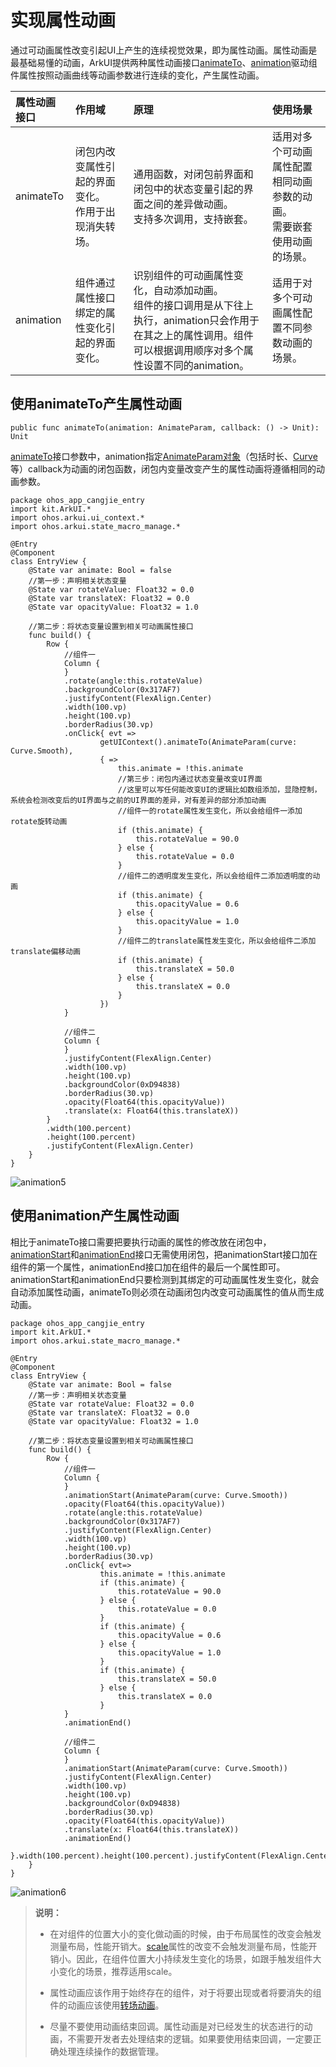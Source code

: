 # 实现属性动画

通过可动画属性改变引起UI上产生的连续视觉效果，即为属性动画。属性动画是最基础易懂的动画，ArkUI提供两种属性动画接口[animateTo](../../../API_Reference/source_zh_cn/arkui-cj/cj-animation-animateto.md)、[animation](../../../API_Reference/source_zh_cn/arkui-cj/cj-animation-animation.md)驱动组件属性按照动画曲线等动画参数进行连续的变化，产生属性动画。

|属性动画接口|作用域|原理|使用场景|
|:---|:---|:---|:---|
|animateTo|闭包内改变属性引起的界面变化。<br/>作用于出现消失转场。|通用函数，对闭包前界面和闭包中的状态变量引起的界面之间的差异做动画。<br/>支持多次调用，支持嵌套。|适用对多个可动画属性配置相同动画参数的动画。<br/>需要嵌套使用动画的场景。|
|animation|组件通过属性接口绑定的属性变化引起的界面变化。|识别组件的可动画属性变化，自动添加动画。<br/>组件的接口调用是从下往上执行，animation只会作用于在其之上的属性调用。组件可以根据调用顺序对多个属性设置不同的animation。|适用于对多个可动画属性配置不同参数动画的场景。|

## 使用animateTo产生属性动画

```cangjie
public func animateTo(animation: AnimateParam, callback: () -> Unit): Unit
```

[animateTo](../../../API_Reference/source_zh_cn/arkui-cj/cj-animation-animateto.md)接口参数中，animation指定[AnimateParam对象](../../../API_Reference/source_zh_cn/arkui-cj/cj-animation-animateto.md#struct-animateparam)（包括时长、[Curve](../../../API_Reference/source_zh_cn/arkui-cj/cj-common-types.md#enum-curve)等）callback为动画的闭包函数，闭包内变量改变产生的属性动画将遵循相同的动画参数。

 <!-- run -->

```cangjie
package ohos_app_cangjie_entry
import kit.ArkUI.*
import ohos.arkui.ui_context.*
import ohos.arkui.state_macro_manage.*

@Entry
@Component
class EntryView {
    @State var animate: Bool = false
    //第一步：声明相关状态变量
    @State var rotateValue: Float32 = 0.0
    @State var translateX: Float32 = 0.0
    @State var opacityValue: Float32 = 1.0

    //第二步：将状态变量设置到相关可动画属性接口
    func build() {
        Row {
            //组件一
            Column {
            }
            .rotate(angle:this.rotateValue)
            .backgroundColor(0x317AF7)
            .justifyContent(FlexAlign.Center)
            .width(100.vp)
            .height(100.vp)
            .borderRadius(30.vp)
            .onClick{ evt =>
                    getUIContext().animateTo(AnimateParam(curve: Curve.Smooth),
                    { =>
                        this.animate = !this.animate
                        //第三步：闭包内通过状态变量改变UI界面
                        //这里可以写任何能改变UI的逻辑比如数组添加，显隐控制，系统会检测改变后的UI界面与之前的UI界面的差异，对有差异的部分添加动画
                        //组件一的rotate属性发生变化，所以会给组件一添加rotate旋转动画
                        if (this.animate) {
                            this.rotateValue = 90.0
                        } else {
                            this.rotateValue = 0.0
                        }
                        //组件二的透明度发生变化，所以会给组件二添加透明度的动画
                        if (this.animate) {
                            this.opacityValue = 0.6
                        } else {
                            this.opacityValue = 1.0
                        }
                        //组件二的translate属性发生变化，所以会给组件二添加translate偏移动画
                        if (this.animate) {
                            this.translateX = 50.0
                        } else {
                            this.translateX = 0.0
                        }
                    })
            }

            //组件二
            Column {
            }
            .justifyContent(FlexAlign.Center)
            .width(100.vp)
            .height(100.vp)
            .backgroundColor(0xD94838)
            .borderRadius(30.vp)
            .opacity(Float64(this.opacityValue))
            .translate(x: Float64(this.translateX))
        }
        .width(100.percent)
        .height(100.percent)
        .justifyContent(FlexAlign.Center)
    }
}
```

![animation5](./figures/animation5.gif)

## 使用animation产生属性动画

相比于animateTo接口需要把要执行动画的属性的修改放在闭包中，[animationStart](../../../API_Reference/source_zh_cn/arkui-cj/cj-animation-animation.md#func-animationstart)和[animationEnd](../../../API_Reference/source_zh_cn/arkui-cj/cj-animation-animation.md#func-animationend)接口无需使用闭包，把animationStart接口加在组件的第一个属性，animationEnd接口加在组件的最后一个属性即可。animationStart和animationEnd只要检测到其绑定的可动画属性发生变化，就会自动添加属性动画，animateTo则必须在动画闭包内改变可动画属性的值从而生成动画。

 <!-- run -->

```cangjie
package ohos_app_cangjie_entry
import kit.ArkUI.*
import ohos.arkui.state_macro_manage.*

@Entry
@Component
class EntryView {
    @State var animate: Bool = false
    //第一步：声明相关状态变量
    @State var rotateValue: Float32 = 0.0
    @State var translateX: Float32 = 0.0
    @State var opacityValue: Float32 = 1.0

    //第二步：将状态变量设置到相关可动画属性接口
    func build() {
        Row {
            //组件一
            Column {
            }
            .animationStart(AnimateParam(curve: Curve.Smooth))
            .opacity(Float64(this.opacityValue))
            .rotate(angle:this.rotateValue)
            .backgroundColor(0x317AF7)
            .justifyContent(FlexAlign.Center)
            .width(100.vp)
            .height(100.vp)
            .borderRadius(30.vp)
            .onClick{ evt=>
                    this.animate = !this.animate
                    if (this.animate) {
                        this.rotateValue = 90.0
                    } else {
                        this.rotateValue = 0.0
                    }
                    if (this.animate) {
                        this.opacityValue = 0.6
                    } else {
                        this.opacityValue = 1.0
                    }
                    if (this.animate) {
                        this.translateX = 50.0
                    } else {
                        this.translateX = 0.0
                    }
            }
            .animationEnd()

            //组件二
            Column {
            }
            .animationStart(AnimateParam(curve: Curve.Smooth))
            .justifyContent(FlexAlign.Center)
            .width(100.vp)
            .height(100.vp)
            .backgroundColor(0xD94838)
            .borderRadius(30.vp)
            .opacity(Float64(this.opacityValue))
            .translate(x: Float64(this.translateX))
            .animationEnd()
        }.width(100.percent).height(100.percent).justifyContent(FlexAlign.Center)
    }
}
```

![animation6](./figures/animation6.gif)

> **说明：**
>
> - 在对组件的位置大小的变化做动画的时候，由于布局属性的改变会触发测量布局，性能开销大。[scale](../../../API_Reference/source_zh_cn/arkui-cj/cj-universal-attribute-transform.md#func-scalefloat32-float32-float32-length-length)属性的改变不会触发测量布局，性能开销小。因此，在组件位置大小持续发生变化的场景，如跟手触发组件大小变化的场景，推荐适用scale。
>
> - 属性动画应该作用于始终存在的组件，对于将要出现或者将要消失的组件的动画应该使用[转场动画](./cj-transition-overview.md)。
>
> - 尽量不要使用动画结束回调。属性动画是对已经发生的状态进行的动画，不需要开发者去处理结束的逻辑。如果要使用结束回调，一定要正确处理连续操作的数据管理。
